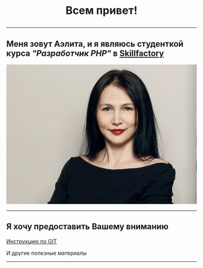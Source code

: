 
<h1 align="center"> Всем привет!</ph1>

---

## Меня зовут Аэлита, и я являюсь студенткой курса *"Разработчик PHP"*  в [Skillfactory](https://skillfactory.ru/)

![](./assets/123.jpg)


--- 

## Я хочу предоставить Вашему вниманию
[Инструкцию по GIT](./gitmain.md)

И другие полезные материалы 

---





